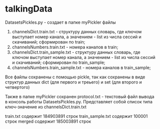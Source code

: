 # talkingData
DatasetsPickles.py - создает в папке myPickler файлы
1. channelsDict.train.txt - структуру данных словарь, где ключом выступает номер канала, а значением - list из числа сессий и скачиваний; сформирован по train;
2. channelsNumbers.train.txt - номера каналов в train;
3. channelsDict.train_sample.txt - структуру данных словарь, где ключом выступает номер канала, а значением - list из числа сессий и скачиваний; сформирован по train_sample;
4. channelsNumbers.train_sample.txt - номера каналов в train_sample;

Все файлы сохранены с помощью pickle, так как сохранены в виде структур данных dict (для первого и треьего) и set (для второго и четвертого) 

Также в папке myPickler сохранен protocol.txt - текстовый файл вывода в консоль работы DatasetsPickles.py. Представляет собой список типа ключ-значение из channelsDict.train.txt


train.txt содержит 184903891 строк
train_sample.txt содержит 100001 строк
merged содержит 185003891 строк
